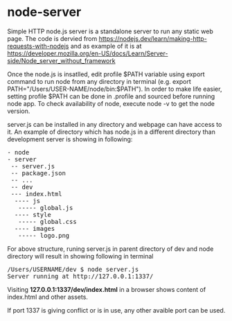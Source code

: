 # node-server
Simple <a hrefr="https://developer.mozilla.org/en-US/docs/Learn/Server-side/Node_server_without_framework">HTTP node.js server</a> is a standalone server to run any static web page. The code is dervied from https://nodejs.dev/learn/making-http-requests-with-nodejs and as example of it is at  https://developer.mozilla.org/en-US/docs/Learn/Server-side/Node_server_without_framework

Once the node.js is insatlled, edit profile $PATH variable using export command to run node from any directory in terminal (e.g. export PATH="/Users/USER-NAME/node/bin:$PATH"). In order to make life easier, setting profile $PATH can be done in .profile and sourced before running node app. To check availability of node, execute node -v to get the node version.  

server.js can be installed in any directory  and webpage can have access to it. An example of directory which has node.js in a different directory than development server is showing in following:   
<pre>
- node
- server
 -- server.js
 -- package.json
 -- ...
 -- dev
 --- index.html
  ---- js
   ----- global.js
  ---- style
   ----- global.css
  ---- images
   ----- logo.png
</pre>

For above structure, runing server.js in parent directory of dev and node directory will result in showing following in terminal 

<pre>
/Users/USERNAME/dev $ node server.js
Server running at http://127.0.0.1:1337/
</pre>
Visiting <b>127.0.0.1:1337/dev/index.html</b> in a browser shows content of index.html and other assets. 

If port 1337 is giving conflict or is in use, any other avaible port can be used.

